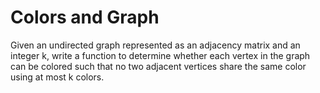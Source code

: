 # Colors and Graph

Given an undirected graph represented as an adjacency matrix and an integer k, write a function to determine whether each vertex in the graph can be colored such that no two adjacent vertices share the same color using at most k colors.